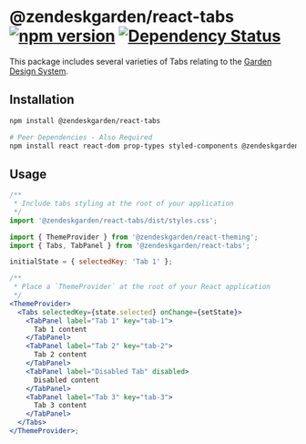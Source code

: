 # @zendeskgarden/react-tabs [![npm version](https://img.shields.io/npm/v/@zendeskgarden/react-tabs.svg?style=flat-square)](https://www.npmjs.com/package/@zendeskgarden/react-tabs) [![Dependency Status](https://img.shields.io/david/zendeskgarden/react-components.svg?path=packages/tabs&style=flat-square)](https://david-dm.org/zendeskgarden/react-components?path=packages/tabs) <!-- markdownlint-disable -->

<!-- markdownlint-enable -->

This package includes several varieties of Tabs relating to
the [Garden Design System](https://zendeskgarden.github.io/).

## Installation

```sh
npm install @zendeskgarden/react-tabs

# Peer Dependencies - Also Required
npm install react react-dom prop-types styled-components @zendeskgarden/react-theming
```

## Usage

```jsx static
/**
 * Include tabs styling at the root of your application
 */
import '@zendeskgarden/react-tabs/dist/styles.css';

import { ThemeProvider } from '@zendeskgarden/react-theming';
import { Tabs, TabPanel } from '@zendeskgarden/react-tabs';

initialState = { selectedKey: 'Tab 1' };

/**
 * Place a `ThemeProvider` at the root of your React application
 */
<ThemeProvider>
  <Tabs selectedKey={state.selected} onChange={setState}>
    <TabPanel label="Tab 1" key="tab-1">
      Tab 1 content
    </TabPanel>
    <TabPanel label="Tab 2" key="tab-2">
      Tab 2 content
    </TabPanel>
    <TabPanel label="Disabled Tab" disabled>
      Disabled content
    </TabPanel>
    <TabPanel label="Tab 3" key="tab-3">
      Tab 3 content
    </TabPanel>
  </Tabs>
</ThemeProvider>;
```
